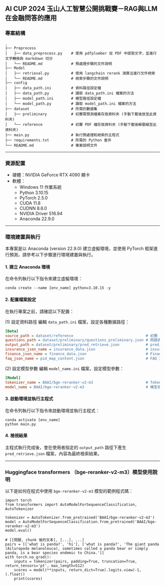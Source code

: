 ## AI CUP 2024 玉山人工智慧公開挑戰賽－RAG與LLM在金融問答的應用

### 專案結構
```
.
├── Preprocess
│   ├── data_preprocess.py    # 使用 pdfplumber 從 PDF 中提取文字，並進行文字轉換與 markdown 切分
│   └── README.md             # 預處理步驟的文件說明
├── Model
│   ├── retrieval.py          # 使用 langchain rerank 演算法進行文件檢索
│   └── README.md             # 檢索步驟的文件說明
├── config
│   ├── data_path.ini         # 資料路徑設定檔
│   ├── data_path.py          # 讀取 data_path.ini 檔案的方法
│   ├── model_path.ini        # 模型路徑設定檔
│   └── model_path.py         # 讀取 model_path.ini 檔案的方法
├── dataset                   # 所需的數據集
│   ├── preliminary           # 初賽需預測檔案存放資料夾 (手動下載後放至此資料夾)
│   └── reference             # 初賽 PDF 檔存放資料夾 (手動下載後解壓縮至此資料夾)
├── main.py                   # 執行預處理和檢索的主程式
├── requirements.txt          # 所需的 Python 套件
└── README.md                 # 專案說明文件
```

---

### 資源配置
* 硬體：NVIDIA GeForce RTX 4090 顯卡
* 軟體：
    * Windows 11 作業系統
    * Python 3.10.15
    * PyTorch 2.5.0
    * CUDA 11.8
    * CUDNN 8.6.0
    * NVIDIA Driver 516.94
    * Anaconda 22.9.0

---

### 環境建置與執行
本專案是以 Anaconda (version 22.9.0) 建立虛擬環境，並使用 PyTorch 框架進行預測，請參考以下步驟進行環境建置與執行。

#### 1. 建立 Anaconda 環境
在命令列執行以下指令來建立虛擬環境：
```
conda create --name [env_name] python=3.10.15 -y
```
#### 2. 配置檔案設定
在執行專案之前，請確認以下配置：

(1) 設定資料路徑
編輯 `data_path.ini` 檔案，設定各種數據路徑：
```ini
[Data]
source_path = dataset/reference                                 # 初賽 PDF 檔存放資料夾路徑 (手動下載後解壓縮至此資料夾)
questions_path = dataset/preliminary/questions_preliminary.json # 問題資料來源路徑
output_path = dataset/preliminary/pred_retrieve.json            # pred_retrieve 檔案輸出路徑
insurance_json_name = insurance_data.json                       # insurance 文本資料保存檔名
finance_json_name = finance_data.json                           # Finance 文本資料保存檔名
faq_json_name = pid_map_content.json                            # FAQ 文本資料保存檔名
```
(2) 設定模型參數
編輯 `model_name.ini` 檔案，設定模型參數：
```ini
[Model]
tokenizer_name = BAAI/bge-reranker-v2-m3                        # Tokenizer 名稱
model_name = BAAI/bge-reranker-v2-m3                            # 模型名稱
```
#### 3. 啟動環境並執行主程式
在命令列執行以下指令來啟動環境並執行主程式：
```
conda activate [env_name]
python main.py
```
#### 4. 檢視結果
主程式執行完成後，會在使用者指定的 `output_path` 路徑下產生 `pred_retrieve.json` 檔案，內容為最終檢索結果。

---

### Huggingface transformers （bge-reranker-v2-m3）模型使用說明
以下是如何在程式中使用 `bge-reranker-v2-m3` 模型的範例程式碼：
```
import torch
from transformers import AutoModelForSequenceClassification, AutoTokenizer

tokenizer = AutoTokenizer.from_pretrained('BAAI/bge-reranker-v2-m3')
model = AutoModelForSequenceClassification.from_pretrained('BAAI/bge-reranker-v2-m3')
model.eval()

# [[問題, chunk 後的文本], [...], ...]
pairs = [['what is panda?', 'hi'], ['what is panda?', 'The giant panda (Ailuropoda melanoleuca), sometimes called a panda bear or simply panda, is a bear species endemic to China.']]
with torch.no_grad():
    inputs = tokenizer(pairs, padding=True, truncation=True, return_tensors='pt', max_length=512)
    scores = model(**inputs, return_dict=True).logits.view(-1, ).float()
    print(scores)
```